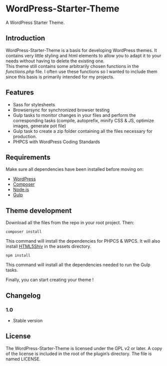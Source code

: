 # WordPress-Starter-Theme

A WordPress Starter Theme.

## Introduction

WordPress-Starter-Theme is a basis for developing WordPress themes. It contains very little styling and html elements to allow you to adapt it to your needs without having to delete the existing one.  
This theme still contains some arbitrarily chosen functions in the _functions.php_ file. I often use these functions so I wanted to include them since this basis is primarily intended for my projects.

## Features

-   Sass for stylesheets
-   Browsersync for synchronized browser testing
-   Gulp tasks to monitor changes in your files and perform the corresponding tasks (compile, autoprefix, minify CSS & JS, optimize images, generate pot file)
-   Gulp task to create a zip folder containing all the files necessary for production.
-   PHPCS with WordPress Coding Standards

## Requirements

Make sure all dependencies have been installed before moving on:

-   [WordPress](https://wordpress.org/)
-   [Composer](https://getcomposer.org/)
-   [Node.js](http://nodejs.org/)
-   [Gulp](https://gulpjs.com/)

## Theme development

Download all the files from the repo in your root project. Then:

```
composer install
```

This command will install the dependencies for PHPCS & WPCS. It will also install [HTML5Shiv](https://github.com/aFarkas/html5shiv) in the assets directory.

```
npm install
```

This command will install all the dependencies needed to run the Gulp tasks.

Finally, you can start creating your theme !

## Changelog

### 1.0

-   Stable version

## License

The WordPress-Starter-Theme is licensed under the GPL v2 or later. A copy of the license is included in the root of the plugin’s directory. The file is named LICENSE.
